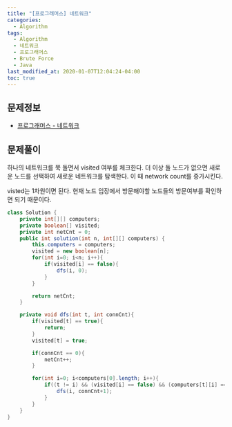 ```yaml
---
title: "[프로그래머스] 네트워크"
categories: 
  - Algorithm
tags:
  - Algorithm
  - 네트워크
  - 프로그래머스
  - Brute Force
  - Java
last_modified_at: 2020-01-07T12:04:24-04:00
toc: true
---
```


문제정보
-
- [프로그래머스 - 네트워크](https://programmers.co.kr/learn/courses/30/lessons/43162)


문제풀이
-
하나의 네트워크를 쭉 돌면서 visited 여부를 체크한다. 더 이상 돌 노드가 없으면 새로운 노드를 선택하여 새로운 네트워크를 탐색한다. 이 때 network count를 증가시킨다.

visted는 1차원이면 된다. 현재 노드 입장에서 방문해야할 노드들의 방문여부를 확인하면 되기 때문이다. 

~~~java
class Solution {
	private int[][] computers;
	private boolean[] visited;
	private int netCnt = 0;
    public int solution(int n, int[][] computers) {
        this.computers = computers;
        visited = new boolean[n];
        for(int i=0; i<n; i++){
        	if(visited[i] == false){
        		dfs(i, 0);
        	}
        }

        return netCnt;
    }

    private void dfs(int t, int connCnt){
    	if(visited[t] == true){
    		return;
    	}
    	visited[t] = true;

    	if(connCnt == 0){
    		netCnt++;
    	}

    	for(int i=0; i<computers[0].length; i++){
    		if((t != i) && (visited[i] == false) && (computers[t][i] == 1)){
    			dfs(i, connCnt+1);
    		}
    	}
    }
}
~~~